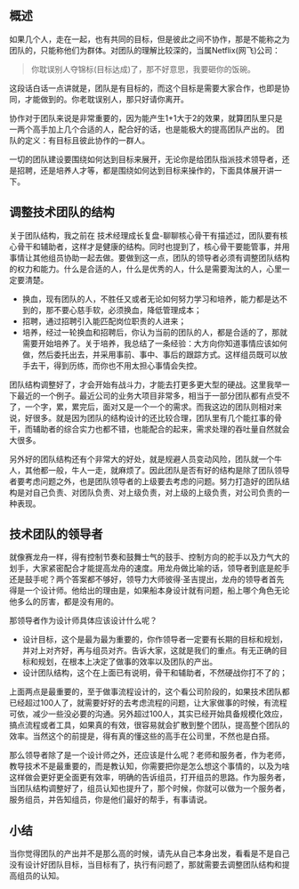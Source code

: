## 概述

如果几个人，走在一起，也有共同的目标，但是彼此之间不协作，那是不能称之为团队的，只能称他们为群体。对团队的理解比较深的，当属Netflix(网飞)公司：

> 你耽误别人夺锦标(目标达成)了，那不好意思，我要砸你的饭碗。

这段话白话一点讲就是，团队是有目标的，而这个目标是需要大家合作，也即是协同，才能做到的。你老耽误别人，那只好请你离开。

协作对于团队来说是非常重要的，因为能产生1+1大于2的效果，就算团队里只是一两个高手加上几个合适的人，配合好的话，也是能极大的提高团队产出的。
团队的定义：有目标且彼此协作的一群人。

一切的团队建设要围绕如何达到目标来展开，无论你是给团队指派技术领导者，还是招聘，还是培养人才等，都是围绕如何达到目标来操作的，下面具体展开讲一下。

## 调整技术团队的结构

关于团队结构，我之前在 技术经理成长复盘-聊聊核心骨干有描述过，团队要有核心骨干和辅助者，这样才是健康的结构。同时也提到了，核心骨干要能管事，并用事情让其他组员协助一起去做。要做到这一点，团队的领导者必须有调整团队结构的权力和能力。什么是合适的人，什么是优秀的人，什么是需要淘汰的人，心里一定要清楚。


- 换血，现有团队的人，不胜任又或者无论如何努力学习和培养，能力都是达不到的，那不要心慈手软，必须换血，降低管理成本；
- 招聘，通过招聘引入能匹配岗位职责的人进来；
- 培养，经过一轮换血和招聘后，你认为当前的团队的人，都是合适的了，那就需要开始培养了。关于培养，我总结了一条经验：大方向你知道事情应该如何做，然后委托出去，并采用事前、事中、事后的跟踪方式。这样组员既可以放手去干，得到历练，而你也不用太担心事情会失控。

团队结构调整好了，才会开始有战斗力，才能去打更多更大型的硬战。这里我举一下最近的一个例子。最近公司的业务大项目非常多，相当于一部分团队都有点受不了，一个字，累，累完后，面对又是一个一个的需求。而我这边的团队则相对来说，好很多。就是因为团队的结构设计的还比较合理，团队里有几个能扛事的骨干，而辅助者的综合实力也都不错，也能配合的起来，需求处理的吞吐量自然就会大很多。

另外好的团队结构还有个非常大的好处，就是规避人员变动风险，团队就一个牛人，其他都一般，牛人一走，就麻烦了。因此团队是否有好的结构是除了团队领导者要考虑问题之外，也是团队领导者的上级要去考虑的问题。努力打造好的团队结构是对自己负责、对团队负责、对上级负责，对上级的上级负责，对公司负责的一种表现。

## 技术团队的领导者

就像赛龙舟一样，得有控制节奏和鼓舞士气的鼓手、控制方向的舵手以及力气大的划手，大家紧密配合才能提高龙舟的速度。用龙舟做比喻的话，领导者到底是舵手还是鼓手呢？两个答案都不够好，领导力大师彼得·圣吉提出，龙舟的领导者首先得是一个设计师。他给出的理由是，如果船本身设计就有问题，船上哪个角色无论他多么的厉害，都是没有用的。

那领导者作为设计师具体应该设计什么呢？

- 设计目标，这个是最为最为重要的，你作领导者一定要有长期的目标和规划，并对上对齐好，再与组员对齐。告诉大家，这就是我们的重点。有无正确的目标和规划，在根本上决定了做事的效率以及团队的产出。
- 设计团队结构，这个在上面已有说明，骨干和辅助者，不然硬战你打不了的；

上面两点是最重要的，至于做事流程设计的，这个看公司阶段的，如果技术团队都已经超过100人了，就需要好好的去考虑流程的问题，让大家做事的时候，有流程可依，减少一些没必要的沟通。另外超过100人，其实已经开始具备规模化效应，搞点流程或者工具，如果真的有效，很容易就会扩散到整个团队，提高整个团队的效率。当然这个的前提是，得有真的懂这些的高手在公司里，不然也是白搭。

那么领导者除了是一个设计师之外，还应该是什么呢？老师和服务者，作为老师，教导技术不是最重要的，而是教认知，你需要把你是怎么想这个事情的，以及为啥这样做会更好更全面更有效率，明确的告诉组员，打开组员的思路。作为服务者，当团队结构调整好了，组员认知也提升了，那个时候，你就可以做为一个服务者，服务组员，并告知组员，你是他们最好的帮手，有事请说。

## 小结

当你觉得团队的产出并不是那么高的时候，请先从自己本身出发，看看是不是自己没有设计好团队目标，当目标有了，执行有问题了，那就需要去调整团队结构和提高组员的认知。


